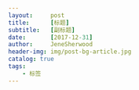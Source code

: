 ```yaml
---
layout:     post
title:      [标题]
subtitle:   [副标题]
date:       [2017-12-31]
author:     JeneSherwood
header-img: img/post-bg-article.jpg
catalog: true
tags:
    - 标签
---
```


